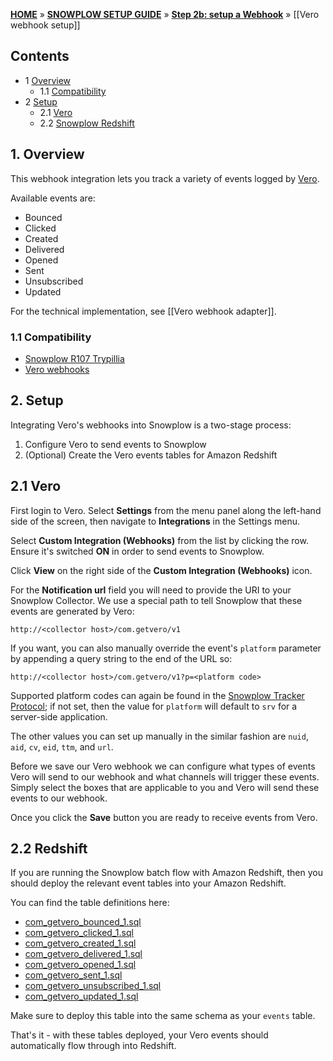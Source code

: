 <a name="top" />

[**HOME**](Home) » [**SNOWPLOW SETUP GUIDE**](Setting-up-Snowplow) » [**Step 2b: setup a Webhook**](Setting-up-a-webhook) » [[Vero webhook setup]]

## Contents

- 1 [Overview](#overview)
  - 1.1 [Compatibility](#compat)
- 2 [Setup](#setup)
  - 2.1 [Vero](#setup-vero)
  - 2.2 [Snowplow Redshift](#setup-redshift)

<a name="overview" />

## 1. Overview

This webhook integration lets you track a variety of events logged by [Vero][vero-website].

Available events are:

- Bounced
- Clicked
- Created
- Delivered
- Opened
- Sent
- Unsubscribed
- Updated

For the technical implementation, see [[Vero webhook adapter]].

<a name="compat" />

### 1.1 Compatibility

* [Snowplow R107 Trypillia][snowplow-release]
* [Vero webhooks][vero-webhooks]

<a name="setup" />

## 2. Setup

Integrating Vero's webhooks into Snowplow is a two-stage process:

1. Configure Vero to send events to Snowplow
2. (Optional) Create the Vero events tables for Amazon Redshift

<a name="setup-vero" />

## 2.1 Vero

First login to Vero. Select **Settings** from the menu panel along the left-hand side of the screen, then navigate to **Integrations** in the Settings menu.

Select **Custom Integration (Webhooks)** from the list by clicking the row. Ensure it's switched **ON** in order to send events to Snowplow.

Click **View** on the right side of the **Custom Integration (Webhooks)** icon.

For the **Notification url** field you will need to provide the URI to your Snowplow Collector.  We use a special path to tell Snowplow that these events are generated by Vero:

```
http://<collector host>/com.getvero/v1
```

If you want, you can also manually override the event's `platform` parameter by appending a query string to the end of the URL so:

```
http://<collector host>/com.getvero/v1?p=<platform code>
```

Supported platform codes can again be found in the [Snowplow Tracker Protocol][tracker-protocol]; if not set, then the value for `platform` will default to `srv` for a server-side application.

The other values you can set up manually in the similar fashion are `nuid`, `aid`, `cv`, `eid`, `ttm`, and `url`.

Before we save our Vero webhook we can configure what types of events Vero will send to our webhook and what channels will trigger these events.  Simply select the boxes that are applicable to you and Vero will send these events to our webhook.

Once you click the **Save** button you are ready to receive events from Vero.

<a name="setup-redshift" />

## 2.2 Redshift

If you are running the Snowplow batch flow with Amazon Redshift, then you should deploy the relevant event tables into your Amazon Redshift.

You can find the table definitions here:

* [com_getvero_bounced_1.sql][bounced-sql]
* [com_getvero_clicked_1.sql][clicked-sql]
* [com_getvero_created_1.sql][created-sql]
* [com_getvero_delivered_1.sql][delivered-sql]
* [com_getvero_opened_1.sql][opened-sql]
* [com_getvero_sent_1.sql][sent-sql]
* [com_getvero_unsubscribed_1.sql][unsubscribed-sql]
* [com_getvero_updated_1.sql][updated-sql]

Make sure to deploy this table into the same schema as your `events` table.

That's it - with these tables deployed, your Vero events should automatically flow through into Redshift.

[vero-website]: https://www.getvero.com/
[vero-webhooks]: https://help.getvero.com/articles/setting-up-veros-webhooks
[tracker-protocol]: https://github.com/snowplow/snowplow/wiki/snowplow-tracker-protocol#1-common-parameters-platform-and-event-independent


[vero-adapter]: https://github.com/snowplow/snowplow/blob/master/3-enrich/scala-common-enrich/src/main/scala/com.snowplowanalytics.snowplow.enrich/common/adapters/registry/VeroAdapter.scala
[snowplow-release]: https://github.com/snowplow/snowplow/releases/tag/r107-trypillia

[bounced-sql]: https://github.com/snowplow/iglu-central/blob/master/sql/com.getvero/bounced_1.sql
[clicked-sql]: https://github.com/snowplow/iglu-central/blob/master/sql/com.getvero/clicked_1.sql
[created-sql]: https://github.com/snowplow/iglu-central/blob/master/sql/com.getvero/created_1.sql
[delivered-sql]: https://github.com/snowplow/iglu-central/blob/master/sql/com.getvero/delivered_1.sql
[opened-sql]: https://github.com/snowplow/iglu-central/blob/master/sql/com.getvero/opened_1.sql
[sent-sql]: https://github.com/snowplow/iglu-central/blob/master/sql/com.getvero/sent_1.sql
[unsubscribed-sql]: https://github.com/snowplow/iglu-central/blob/master/sql/com.getvero/unsubscribed_1.sql
[updated-sql]: https://github.com/snowplow/iglu-central/blob/master/sql/com.getvero/updated_1.sql
